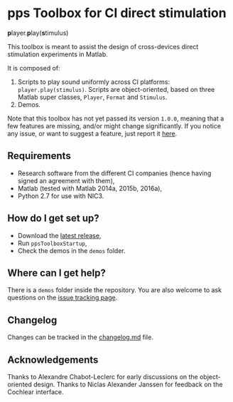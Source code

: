 # **pps** Toolbox for CI direct stimulation #
**p**layer.**p**lay(**s**timulus)

This toolbox is meant to assist the design of cross-devices direct stimulation experiments in Matlab.

It is composed of:

1. Scripts to play sound uniformly across CI platforms: `player.play(stimulus)`.
Scripts are object-oriented, based on three Matlab super classes, `Player`, `Format` and `Stimulus`.
1. Demos.

Note that this toolbox has not yet passed its version `1.0.0`, meaning that a few features are missing, and/or might change significantly.
If you notice any issue, or want to suggest a feature, just report it [here](https://github.com/fguerit/pps-toolbox/issues).

## Requirements ##

* Research software from the different CI companies (hence having signed an agreement with them),
* Matlab (tested with Matlab 2014a, 2015b, 2016a),
* Python 2.7 for use with NIC3.

## How do I get set up? ##

* Download the [latest release](https://github.com/fguerit/pps-toolbox/releases/latest),
* Run `ppsToolboxStartup`,
* Check the demos in the `demos` folder.

## Where can I get help? ##

There is a `demos` folder inside the repository. You are also welcome to ask questions
on the [issue tracking page](https://github.com/fguerit/pps-toolbox/issues).

## Changelog ##

Changes can be tracked in the [changelog.md](changelog.md) file.

## Acknowledgements ##

Thanks to Alexandre Chabot-Leclerc for early discussions on the object-oriented design.
Thanks to Niclas Alexander Janssen for feedback on the Cochlear interface.
